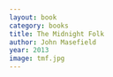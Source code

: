 ```yaml
---
layout: book
category: books
title: The Midnight Folk
author: John Masefield
year: 2013
image: tmf.jpg
---
```

